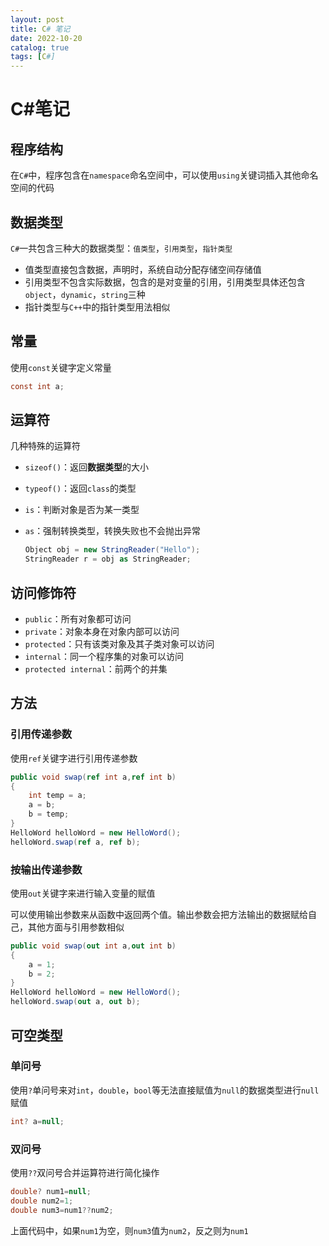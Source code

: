 ```yaml
---
layout: post
title: C# 笔记
date: 2022-10-20
catalog: true
tags: [C#]
---
```


# C#笔记

## 程序结构

在`C#`中，程序包含在`namespace`命名空间中，可以使用`using`关键词插入其他命名空间的代码

## 数据类型

`C#`一共包含三种大的数据类型：`值类型`，`引用类型`，`指针类型`

- 值类型直接包含数据，声明时，系统自动分配存储空间存储值
- 引用类型不包含实际数据，包含的是对变量的引用，引用类型具体还包含`object`，`dynamic`，`string`三种
- 指针类型与`C++`中的指针类型用法相似

## 常量

使用`const`关键字定义常量

```c#
const int a;
```

## 运算符

几种特殊的运算符

- `sizeof()`：返回**数据类型**的大小

- `typeof()`：返回`class`的类型

- `is`：判断对象是否为某一类型

- `as`：强制转换类型，转换失败也不会抛出异常

  ```c#
  Object obj = new StringReader("Hello");
  StringReader r = obj as StringReader;
  ```

## 访问修饰符

- `public`：所有对象都可访问
- `private`：对象本身在对象内部可以访问
- `protected`：只有该类对象及其子类对象可以访问
- `internal`：同一个程序集的对象可以访问
- `protected internal`：前两个的并集

## 方法

### 引用传递参数

使用`ref`关键字进行引用传递参数

```c#
public void swap(ref int a,ref int b)
{
    int temp = a;
    a = b;
    b = temp;
}
HelloWord helloWord = new HelloWord();
helloWord.swap(ref a, ref b);
```

### 按输出传递参数

使用`out`关键字来进行输入变量的赋值

可以使用输出参数来从函数中返回两个值。输出参数会把方法输出的数据赋给自己，其他方面与引用参数相似

```c#
public void swap(out int a,out int b)
{
    a = 1;
    b = 2;
}
HelloWord helloWord = new HelloWord();
helloWord.swap(out a, out b);
```

## 可空类型

### 单问号

使用`?`单问号来对`int`，`double`，`bool`等无法直接赋值为`null`的数据类型进行`null`赋值

```c#
int? a=null;
```

### 双问号

使用`??`双问号合并运算符进行简化操作

```c#
double? num1=null;
double num2=1;
double num3=num1??num2;
```

上面代码中，如果`num1`为空，则`num3`值为`num2`，反之则为`num1`